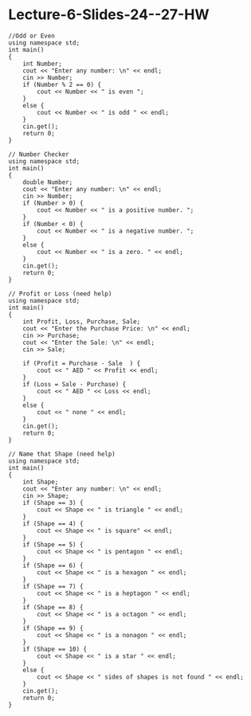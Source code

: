 # Lecture-6-Slides-24--27-HW

    //Odd or Even
    using namespace std;
    int main()
    {
        int Number; 
        cout << "Enter any number: \n" << endl;
        cin >> Number; 
        if (Number % 2 == 0) {
            cout << Number << " is even ";
        }
        else {
            cout << Number << " is odd " << endl;
        }
        cin.get();
        return 0;
    }

    // Number Checker
    using namespace std;
    int main()
    {
        double Number; 
        cout << "Enter any number: \n" << endl;
        cin >> Number; 
        if (Number > 0) {
            cout << Number << " is a positive number. ";
        }
        if (Number < 0) {
            cout << Number << " is a negative number. ";
        }
        else {
            cout << Number << " is a zero. " << endl;
        }
        cin.get();
        return 0;
    }

    // Profit or Loss (need help)
    using namespace std;
    int main()
    {
        int Profit, Loss, Purchase, Sale;
        cout << "Enter the Purchase Price: \n" << endl;
        cin >> Purchase;
        cout << "Enter the Sale: \n" << endl;
        cin >> Sale;

        if (Profit = Purchase - Sale  ) {
            cout << " AED " << Profit << endl;
        }
        if (Loss = Sale - Purchase) {
            cout << " AED " << Loss << endl;
        }
        else {
            cout << " none " << endl;
        }
        cin.get();
        return 0;
    }

    // Name that Shape (need help)
    using namespace std;
    int main()
    {
        int Shape;
        cout << "Enter any number: \n" << endl;
        cin >> Shape;
        if (Shape == 3) {
            cout << Shape << " is triangle " << endl;
        }
        if (Shape == 4) {
            cout << Shape << " is square" << endl;
        }
        if (Shape == 5) {
            cout << Shape << " is pentagon " << endl;
        }
        if (Shape == 6) {
            cout << Shape << " is a hexagon " << endl;
        }
        if (Shape == 7) {
            cout << Shape << " is a heptagon " << endl;
        }
        if (Shape == 8) {
            cout << Shape << " is a octagon " << endl;
        }
        if (Shape == 9) {
            cout << Shape << " is a nonagon " << endl;
        }
        if (Shape == 10) {
            cout << Shape << " is a star " << endl;
        }
        else {
            cout << Shape << " sides of shapes is not found " << endl;
        }
        cin.get();
        return 0;
    }
